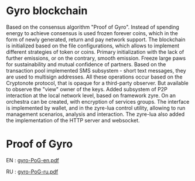 # Gyro blockchain
Based on the consensus algorithm "Proof of Gyro". Instead of spending energy to achieve consensus is used frozen forever coins, which in the form of newly generated, return and pay network support. The blockchain is initialized based on the file configurations, which allows to implement different strategies of token or coins. Primary initialization with the lack of further emissions, or on the contrary, smooth emission. Freeze large paws for sustainability and mutual confidence of partners. Based on the transaction pool implemented SMS subsystem - short text messages, they are used to multisign addresses. All these operations occur based on the Cryptonote protocol, that is opaque for a third-party observer. But available to observe the "view" owner of the keys. Added subsystem of P2P interaction at the local network level, based on framework zyre. On an orchestra can be created, with encryption of services groups. The interface is implemented by wallet, and in the zyre-lua control utility, allowing to run management scenarios, analysis and interaction. The zyre-lua also added the implementation of the HTTP server and websocket.
# Proof of Gyro

EN : [gyro-PoG-en.pdf](https://github.com/staroy/gyro/blob/main/gyro-PoG-en.pdf)

RU : [gyro-PoG-ru.pdf](https://github.com/staroy/gyro/blob/main/gyro-PoG-ru.pdf)

